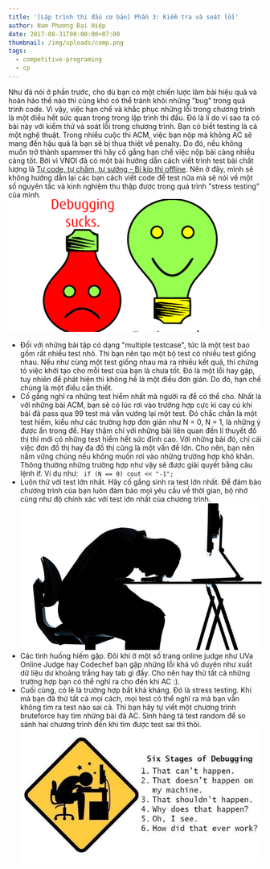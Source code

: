 ```yaml
---
title: '[Lập trình thi đấu cơ bản] Phần 3: Kiểm tra và soát lỗi'
author: Nam Phương Đại Hiệp
date: 2017-08-31T00:00:00+07:00
thumbnail: /img/uploads/comp.png
tags:
  - competitive-programing
  - cp
---
```

Như đã nói ở phần trước, cho dù bạn có một chiến lược làm bài hiệu quả và hoàn hảo thế nào thì cũng khó có thể tránh khỏi những "bug" trong quá trình code. Vì vậy, việc hạn chế và khắc phục những lỗi trong chương trình là một điều hết sức quan trọng trong lập trình thi đấu. Đó là lí do vì sao ta có bài này với kiểm thử và soát lỗi trong chương trình.
Bạn có biết testing là cả một nghệ thuật. Trong nhiều cuộc thi ACM, việc bạn nộp mà không AC sẽ mang đến hậu quả là bạn sẽ bị thua thiệt về penalty. Do đó, nếu không muốn trở thành spammer thì hãy cố gắng hạn chế việc nộp bài càng nhiều càng tốt. 
Bời vì VNOI đã có một bài hướng dẫn cách viết trình test bài chất lượng là [Tự code, tự chấm, tự sướng - Bí kíp thi offline](http://vnoi.info/wiki/algo/skill/viet-trinh-cham). Nên ở đây, mình sẽ không hướng dẫn lại các bạn cách viết code để test nữa mà sẽ nói về một số nguyên tắc và kinh nghiệm thu thập được trong quá trình "stress testing" của mình.
![undefined](/img/uploads/0302.png)
- Đối với những bài tập có dạng "multiple testcase", tức là một test bao gồm rất nhiều test nhỏ. Thì bạn nên tạo một bộ test có nhiều test giống nhau. Nếu như cùng một test giống nhau mà ra nhiều kết quả, thì chứng tỏ việc khởi tạo cho mỗi test của bạn là chưa tốt. Đó là một lỗi hay gặp, tuy nhiên để phát hiện thì không hề là một điều đơn giản. Do đó, hạn chế chúng là một điều cần thiết.
- Cố gắng nghĩ ra những test hiểm nhất mà người ra đề có thể cho. Nhất là với những bài ACM, bạn sẽ có lúc rơi vào trường hợp cực kì cay cú khi bài đã pass qua 99 test mà vẫn vướng lại một test. Đó chắc chắn là một test hiểm, kiểu như các trường hợp đơn giản như N = 0, N = 1, là những ý được ẩn trong đề. Hay thậm chí với những bài liên quan đến lí thuyết đồ thị thì mới có những test hiểm hết sức đỉnh cao. Với những bài đó, chỉ cái việc đơn đồ thị hay đa đồ thị cũng là một vấn đề lớn. Cho nên, bạn nên nắm vững chúng nếu không muốn rơi vào những trường hợp khó khăn. Thông thường những trường hợp như vậy sẽ được giải quyết bằng câu lệnh if. Ví dụ như:
` if (N == 0) cout << "-1";`
- Luôn thử với test lớn nhất. Hãy cố gắng sinh ra test lớn nhất. Để đảm bảo chương trình của bạn luôn đảm bảo mọi yêu cầu về thời gian, bộ nhớ cũng như độ chính xác với test lớn nhất của chương trình.
![undefined](/img/uploads/0303.jpg)
- Các tình huống hiếm gặp. Đôi khi ở một số trang online judge như UVa Online Judge hay Codechef bạn gặp những lỗi khá vô duyên như xuất dữ liệu dư khoảng trắng hay tab gì đấy. Cho nên hay thử tất cả những trường hợp bạn có thể nghĩ ra cho đến khi AC :).
- Cuối cùng, có lẽ là trường hợp bất khả kháng. Đó là stress testing. Khi mà bạn đã thử tất cả mọi cách, mọi test có thể nghĩ ra mà bạn vẫn không tìm ra test nào sai cả. Thì bạn hãy tự viết một chương trình bruteforce hay tìm những bài đã AC. Sinh hàng tá test random để so sánh hai chương trình đến khi tìm được test sai thì thôi.
![undefined](/img/uploads/0301.jpeg)



